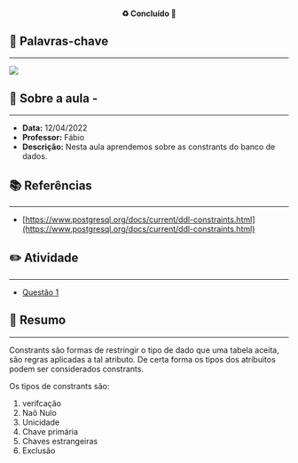 <h4 align="center"> 
♻️ Concluído 🚀
</h4>

## 🔑 Palavras-chave
---

![](https://img.shields.io/static/v1?label&message=constrants&color=red)

## 📖 Sobre a aula - 
---

-  **Data:** 12/04/2022
-  **Professor:** Fábio
-  **Descrição:** Nesta aula aprendemos sobre as constrants do banco de dados.

## 📚 Referências
---

- [https://www.postgresql.org/docs/current/ddl-constraints.html](https://www.postgresql.org/docs/current/ddl-constraints.html)

## ✏️ Atividade
---

- [Questão 1](questoes/)

## 📒 Resumo
---

Constrants são formas de restringir o tipo de dado que uma tabela aceita, são regras aplicadas a tal atributo. De certa forma os tipos dos atribuitos podem ser considerados constrants.

Os tipos de constrants são:

1. verifcação
2. Naõ Nulo
3. Unicidade
4. Chave primária
5. Chaves estrangeiras
6. Exclusão

